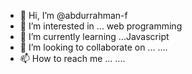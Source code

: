 - 👋 Hi, I’m @abdurrahman-f
- 👀 I’m interested in ... web programming
- 🌱 I’m currently learning ...Javascript
- 💞️ I’m looking to collaborate on ... ....
- 📫 How to reach me ... ....

<!---
abdurrahman-f/abdurrahman-f is a ✨ special ✨ repository because its `README.md` (this file) appears on your GitHub profile.
You can click the Preview link to take a look at your changes.
--->
